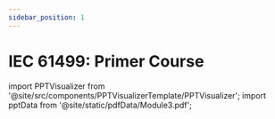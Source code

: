 ```yaml
---
sidebar_position: 1
---
```


# IEC 61499: Primer Course

import PPTVisualizer from '@site/src/components/PPTVisualizerTemplate/PPTVisualizer';
import pptData from '@site/static/pdfData/Module3.pdf';

<PPTVisualizer pptFile={pptData} />
